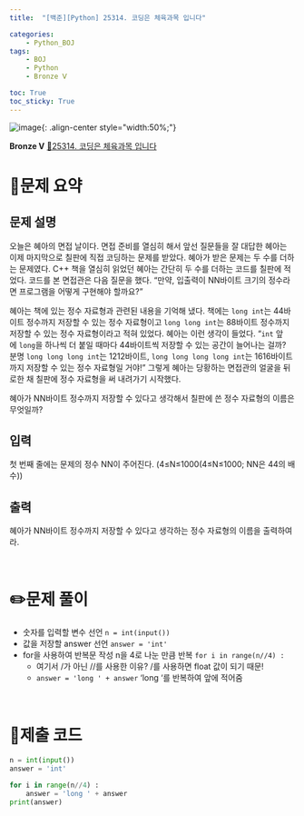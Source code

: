 ```yaml
---
title:  "[백준][Python] 25314. 코딩은 체육과목 입니다" 

categories: 
    - Python_BOJ
tags: 
    - BOJ
    - Python
    - Bronze Ⅴ

toc: True
toc_sticky: True
---
```

![image](https://github.com/user-attachments/assets/32319fe8-99e9-4031-b5d1-9f1909b510dc){: .align-center style="width:50%;"}

**Bronze Ⅴ** 
[🔗25314. 코딩은 체육과목 입니다](https://www.acmicpc.net/problem/25314)

# 📝문제 요약
## 문제 설명
오늘은 혜아의 면접 날이다. 면접 준비를 열심히 해서 앞선 질문들을 잘 대답한 혜아는 이제 마지막으로 칠판에 직접 코딩하는 문제를 받았다. 혜아가 받은 문제는 두 수를 더하는 문제였다. C++ 책을 열심히 읽었던 혜아는 간단히 두 수를 더하는 코드를 칠판에 적었다. 코드를 본 면접관은 다음 질문을 했다. “만약, 입출력이 NN바이트 크기의 정수라면 프로그램을 어떻게 구현해야 할까요?”

혜아는 책에 있는 정수 자료형과 관련된 내용을 기억해 냈다. 책에는 `long int`는 44바이트 정수까지 저장할 수 있는 정수 자료형이고 `long long int`는 88바이트 정수까지 저장할 수 있는 정수 자료형이라고 적혀 있었다. 혜아는 이런 생각이 들었다. “`int` 앞에 `long`을 하나씩 더 붙일 때마다 44바이트씩 저장할 수 있는 공간이 늘어나는 걸까? 분명 `long long long int`는 1212바이트, `long long long long int`는 1616바이트까지 저장할 수 있는 정수 자료형일 거야!” 그렇게 혜아는 당황하는 면접관의 얼굴을 뒤로한 채 칠판에 정수 자료형을 써 내려가기 시작했다.

혜아가 NN바이트 정수까지 저장할 수 있다고 생각해서 칠판에 쓴 정수 자료형의 이름은 무엇일까?

## 입력
첫 번째 줄에는 문제의 정수 NN이 주어진다. (4≤N≤1000(4≤N≤1000; NN은 44의 배수))

## 출력
혜아가 NN바이트 정수까지 저장할 수 있다고 생각하는 정수 자료형의 이름을 출력하여라.


<br>

# ✏️문제 풀이
- 숫자를 입력할 변수 선언 `n = int(input())`
- 값을 저장할 answer 선언 `answer = 'int'`
- for을 사용하여 반복문 작성 n을 4로 나눈 만큼 반복 `for i in range(n//4) :` 
    -  여기서 /가 아닌 //를 사용한 이유? /를 사용하면 float 값이 되기 때문!
    - `answer = 'long ' + answer`  ‘long ‘를 반복하여 앞에 적어줌

<br>

# 💯제출 코드
```python
n = int(input())
answer = 'int'

for i in range(n//4) :
    answer = 'long ' + answer
print(answer)
```